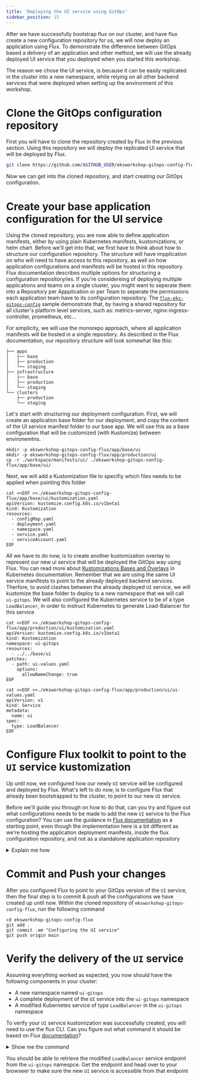 ```yaml
---
title: 'Deploying the UI service using GitOps'
sidebar_position: 15
---
```


After we have successfully bootstrap flux on our cluster, and have flux create a new configuration repository for us, we will now deploy an application using Flux.
To demonstrate the difference between GitOps based a delivery of an application and other method, we will use the already deployed UI service that you deployed when you started this workshop.

The reason we chose the UI service, is because it can be easily replicated in the cluster into a new namespace, while relying on all other backend services that were deployed when setting up the environment of this workshop.

# Clone the GitOps configuration repository

First you will have to clone the repository created by Flux in the previous section. Using this repository we will deploy the replicated UI service that will be deployed by Flux.

```bash test=false
git clone https://github.com/$GITHUB_USER/eksworkshop-gitops-config-flux.git
```

Now we can get into the cloned repository, and start creating our GitOps configuration.

# Create your base application configuration for the UI service

Using the cloned repository, you are now able to define application manifests, either by using plain Kubernetes manifests, kustomizations, or helm chart. Before we'll get into that, we first have to think about how to structure our configuration repository. The structure will have impplication on who will need to have access to this repository, as well on how application configurations and manifests will be hosted in this repository. Flux documentation describes multiple options for structuring a configuration repository/ies. If you're considereing of deploying multiple applications and teams on a single cluster, you might want to seperate them into a Repository per Appplication or per Team to seperate the permissions each application team have to its configuration repository. The [`flux-eks-gitops-config`](https://github.com/aws-samples/flux-eks-gitops-config) sample demonstrate that, by having a shared repository for all cluster's platform level services, such as: metrics-server, nginx-ingress-controller, prometheus, etc...

For simplicity, we will use the monorepo approach, where all application manifests will be hosted in a single repository. As described in the Flux documentation, our repository structure will look somewhat like this:

```
├── apps
│   ├── base
│   ├── production
│   └── staging
├── infrastructure
│   ├── base
│   ├── production
│   └── staging
└── clusters
    ├── production
    └── staging
```

Let's start with structuring our deployment configuration.
First, we will create an application base folder for our deployment, and copy the content of the UI service manifest folder to our base app. We will use this as a base configuration that will be customized (with Kustomize) between environemtns.

```
mkdir -p eksworkshop-gitops-config-flux/app/base/ui
mkdir -p eksworkshop-gitops-config-flux/app/production/ui
cp -r ./workspace/manifests/ui/ ./eksworkshop-gitops-config-flux/app/base/ui/
```

Next, we will add a Kustomization file to specifiy which files needs to be applied when pointing this folder

```
cat <<EOF >>./eksworkshop-gitops-config-flux/app/base/ui/kustomization.yaml
apiVersion: kustomize.config.k8s.io/v1beta1
kind: Kustomization
resources:
  - configMap.yaml
  - deployment.yaml
  - namespace.yaml
  - service.yaml
  - serviceAccount.yaml
EOF
```

All we have to do now, is to create another kustomization overlay to represent our new ui service that will be deployed the GitOps way using Flux. You can read more about [Kustomizations Bases and Overlays](https://kubernetes.io/docs/tasks/manage-kubernetes-objects/kustomization/#bases-and-overlays) in Kubernetes documentation. Remember that we are using the same UI service manifests to point to the already deployed backend services. Therfore, to avoid clashes between the already deployed `UI` service, we will kustomize the base folder to deploy to a new namespace that we will call `ui-gitops`. We will also configured the Kubernetes service to be of a type `LoadBalancer`, in order to instruct Kubernetes to generate Load-Balancer for this service

```
cat <<EOF >>./eksworkshop-gitops-config-flux/app/production/ui/kustomization.yaml
apiVersion: kustomize.config.k8s.io/v1beta1
kind: Kustomization
namespace: ui-gitops
resources:
  - ../../base/ui
patches:
  - path: ui-values.yaml
    options:
      allowNameChange: true
EOF

cat <<EOF >>./eksworkshop-gitops-config-flux/app/production/ui/ui-values.yaml
apiVersion: v1
kind: Service
metadata:
  name: ui
spec:
  type: LoadBalancer
EOF
```

# Configure Flux toolkit to point to the `UI` service kustomization

Up until now, we configured how our newly `UI` service will be configured and deployed by Flux.
What's left to do now, is to configure Flux that already been bootstrapped to the cluster, to point to our new `UI` service.

Before we'll guide you through on how to do that, can you try and figure out what configurations needs to be made to add the new `UI` service to the Flux configuration?
You can use the guidance in [Flux documentation](https://fluxcd.io/flux/get-started/#add-podinfo-repository-to-flux) as a starting point, even though the implementation here is a bit different as we're hosting the application deployment manifests, inside the flux configuration repository, and not as a standalone application repository

<details><summary>Explain me how</summary>
<p>

To point Flux configuration to the `UI` service kustomization, we will have to add a Flux Kustomization configuration (not to be confused with Kubernetes Kustomization described previously).
[Flux Kustomization](https://fluxcd.io/flux/components/kustomize/kustomization/) defines the source to fetch from, the reconciliation interval, and the target namespace. The source to fetch from can be any object configured by Flux [Source Controller](https://fluxcd.io/flux/components/source/). The flux bootstrap process automatically generates a source git repository with the name of `flux-system` that points to our newly created repository ( the `eksworkshop-gitops-config-flux` that was created earlier). Thise GitRepository is configured under the path of `./eksworkshop-gitops-config-flux/clusters/production/flux-system/gotk-sync.yaml`. The content of this file looks like this:

```yaml
---
apiVersion: source.toolkit.fluxcd.io/v1beta2
kind: GitRepository
metadata:
  name: flux-system
  namespace: flux-system
spec:
  interval: 1m0s
  ref:
    branch: main
  secretRef:
    name: flux-system
  url: ssh://git@github.com/aws-samples/eksworkshop-gitops-config-flux
---
apiVersion: kustomize.toolkit.fluxcd.io/v1beta2
kind: Kustomization
metadata:
  name: flux-system
  namespace: flux-system
spec:
  interval: 10m0s
  path: ./clusters/production
  prune: true
  sourceRef:
    kind: GitRepository
    name: flux-system
```

As you can see in the above snippet, the `GitRepository` named `flux-system` that is deployed in the namespace `flux-system`, points to the newly generated git repository.

Since we are using the monorepo approach in this workshop module, we can simply point out Flux kustomization to use the configured Flux `GitRepository` object, and retrieve our new `UI` service manifests from it (Remember - we are hosting both the Flux toolkit configuration and the application manifests configuration in the same repository). To create it, use the following command:

```
cat <<EOF >>./eksworkshop-gitops-config-flux/clusters/production/ui-kustomization.yaml
apiVersion: kustomize.toolkit.fluxcd.io/v1beta2
kind: Kustomization
metadata:
  name: ui
  namespace: flux-system
spec:
  interval: 5m0s
  path: ./app/production/ui
  prune: true
  sourceRef:
    kind: GitRepository
    name: flux-system
EOF
```

The important configuration in the above kustomization file is the `path` and the `name` of the `GitRepository`. Pay attention ot the path within this repository, which reflects the kustomization overlay you've defined above on the base `UI` service manifests. Remember: the only changed we made is to override the `namespace` been used, and the `serviceType` of the Kuberntes service of the `UI`

</p>
</details>

# Commit and Push your changes

After you configured Flux to point to your GitOps version of the `UI` service, then the final step is to commit & push all the configurations we have created up until now.
Within the cloned repository of `eksworkshop-gitops-config-flux`, run the following command

```
cd eksworkshop-gitops-config-flux
git add .
git commit -am "Configuring the UI service"
git push origin main
```

# Verify the delivery of the `UI` service

Assuming everything worked as expected, you now should have the following components in your cluster:

- A new namespace named `ui-gitops`
- A complete deployment of the `UI` service into the `ui-gitops` namespace
- A modified Kubernetes service of type `LoadBalancer` in the `ui-gitops` namespace

To verify your `UI` service kustomization was successfully created, you will need to use the flux CLI. Can you figure out what command it should be based on Flux [documentation](https://fluxcd.io/flux/components/kustomize/kustomization/)?

<details><summary>Show me the command</summary>
<p>

```bash
flux get kustomization
```

</p>
</details>

You should be able to retrieve the modified `LoadBalancer` service endpoint from the `ui-gitops` namespce. Get the endpoint and head over to your browseer to make sure the new `UI` service is accessible from that endpoint

